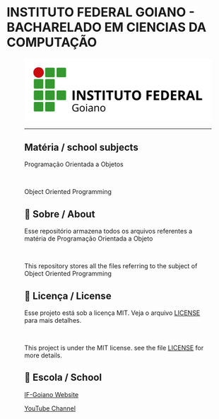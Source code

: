 # INSTITUTO FEDERAL GOIANO - BACHARELADO EM CIENCIAS DA COMPUTAÇÃO
<figure>

  <img src="logo IF-Goiano.png" alt="IF-Goiano logo">

---

## Matéria / school subjects

Programação Orientada a Objetos

<br>

Object Oriented Programming 

## 🚀 Sobre / About

Esse repositório armazena todos os arquivos referentes a matéria de Programação Orientada a Objeto
  
<br>
  
This repository stores all the files referring to the subject of Object Oriented Programming 


## 📝 Licença / License

Esse projeto está sob a licença MIT. Veja o arquivo [LICENSE](.github/LICENSE.md) para mais detalhes.

<br>

This project is under the MIT license. see the file [LICENSE](.github/LICENSE.md) for more details.

## 🏫 Escola / School 

[IF-Goiano Website](https://ifgoiano.edu.br/home/index.php)

[YouTube Channel](https://www.youtube.com/user/ifgoiano)


